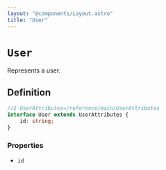 ```yaml
---
layout: "@components/Layout.astro"
title: "User"
---
```


# `User`

Represents a user.

## Definition

```ts
//$ UserAttributes=/reference/main/UserAttributes
interface User extends UserAttributes {
	id: string;
}
```

### Properties

- `id`
